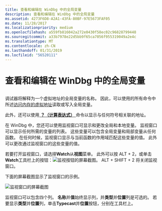 ```yaml
---
title: 查看和编辑在 WinDbg 中的全局变量
description: 查看和编辑在 WinDbg 中的全局变量
ms.assetid: 4273F6D8-A2A1-43FA-80BF-97E5673FAF05
ms.date: 11/28/2017
ms.localizationpriority: medium
ms.openlocfilehash: a559fb816042a272e0430f58ec02c96828799448
ms.sourcegitcommit: a33b7978e22d5bb9f65ca7056f955319049a2e4c
ms.translationtype: MT
ms.contentlocale: zh-CN
ms.lasthandoff: 01/31/2019
ms.locfileid: "56520111"
---
```

# <a name="viewing-and-editing-global-variables-in-windbg"></a>查看和编辑在 WinDbg 中的全局变量


## <span id="ddk_debugging_bios_code_dbg"></span><span id="DDK_DEBUGGING_BIOS_CODE_DBG"></span>


调试器将解释为一个虚拟地址的全局变量的名称。 因此，可以使用的所有命令中所述[访问内存的虚拟地址](accessing-memory-by-virtual-address.md)读取或写入全局变量。

此外，还可以使用[ **？（计算表达式）** ](---evaluate-expression-.md)命令以显示与任何符号相关联的地址。

在 WinDbg 中，您还可以使用监视窗口可显示和更改全局和本地变量。 监视窗口可以显示任何所需的变量的列表。 这些变量可以包含全局变量和局部变量从任何函数。 在任何时候，监视窗口显示与当前函数的作用域匹配这些变量的值。 此外可以更改通过监视窗口的这些变量的值。

若要打开监视窗口，请选择**Watch**从**视图**菜单。 此外可以按 ALT + 2，或单击**Watch**工具栏上的按钮：![监视按钮的屏幕截图](images/tbwatch.png)。 ALT + SHIFT + 2 将关闭监视窗口。

下面的屏幕截图显示了监视窗口的示例。

![监视窗口的屏幕截图 ](images/window-watch.png)

监视窗口可以包含四个列。 **名称**并**值**始终显示列，并**类型**并**位置**列是可选的。 若要显示**类型**并**位置**列，单击**Typecast**并**位置**按钮，分别在工具栏上。

 

 





